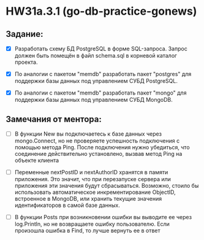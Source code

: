 # HW31a.3.1 (go-db-practice-gonews)

## Задание:

- [X] Разработать схему БД PostgreSQL в форме SQL-запроса. Запрос должен быть помещён в файл schema.sql в корневой каталог проекта.

- [X] По аналогии с пакетом "memdb" разработать пакет "postgres" для поддержки базы данных под управлением СУБД PostgreSQL.

- [X] По аналогии с пакетом "memdb" разработать пакет "mongo" для поддержки базы данных под управлением СУБД MongoDB.

## Замечания от ментора:

- [ ] В функции New вы подключаетесь к базе данных через mongo.Connect, но не проверяете успешность подключения с помощью метода Ping. После подключения нужно убедиться, что соединение действительно установлено, вызвав метод Ping на объекте клиента

- [ ] Переменные nextPostID и nextAuthorID хранятся в памяти приложения. Это значит, что при перезапуске сервера или приложения эти значения будут сбрасываться. Возможно, стоило бы использовать автоматическое инкрементирование ObjectID, встроенное в MongoDB, или хранить текущие значения идентификаторов в самой базе данных.

- [ ] В функции Posts при возникновении ошибки вы выводите ее через log.Println, но не возвращаете ошибку пользователю. Если произошла ошибка в Find, то лучше вернуть ее в ответ
